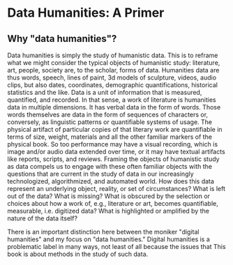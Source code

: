 # Data Humanities: A Primer

## Why "data humanities"?
Data humanities is simply the study of humanistic data. This is to reframe what we might consider the typical objects of humanistic study: literature, art, people, society are, to the scholar, forms of data. Humanities data are thus words, speech, lines of paint, 3d models of sculpture, videos, audio clips, but also dates, coordinates, demographic quantifications, historical statistics and the like. Data is a unit of information that is measured, quantified, and recorded. In that sense, a work of literature is humanities data in multiple dimensions. It has verbal data in the form of words. Those words themselves are data in the form of sequences of characters or, conversely, as linguistic patterns or quantifiable systems of usage. The physical artifact of particular copies of that literary work are quantifiable in terms of size, weight, materials and all the other familiar markers of the physical book. So too performance may have a visual recording, which is image and/or audio data extended over time, or it may have textual artifacts like reports, scripts, and reviews. Framing the objects of humanistic study as data compels us to engage with these often familiar objects with the questions that are current in the study of data in our increasingly technologized, algorithmized, and automated world. How does this data represent an underlying object, reality, or set of circumstances? What is left out of the data? What is missing? What is obscured by the selection or choices about how a work of, e.g., literature or art, becomes quantifiable, measurable, i.e. digitized data? What is highlighted or amplified by the nature of the data itself?

There is an important distinction here between the moniker "digital humanities" and my focus on "data humanities." Digital humanities is a problematic label in many ways, not least of all because the issues that 
This book is about methods in the study of such data. 
